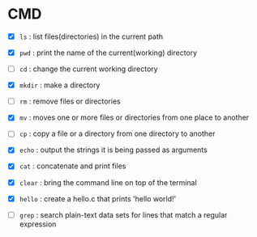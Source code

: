 # CMD
 - [x] `ls` : list files(directories) in the current path
 - [x] `pwd` : print the name of the current(working) directory
 - [ ] `cd` : change the current working directory
 - [x] `mkdir` : make a directory
 - [ ] `rm` : remove files or directories
 - [x] `mv` : moves one or more files or directories from one place to another
 - [ ] `cp` : copy a file or a directory from one directory to another
 - [x] `echo` : output the strings it is being passed as arguments
 - [x] `cat` : concatenate and print files
 - [x] `clear` : bring the command line on top of the terminal
 - [x] `hello` : create a hello.c that prints 'hello world!'

 - [ ] `grep` : search plain-text data sets for lines that match a regular expression
